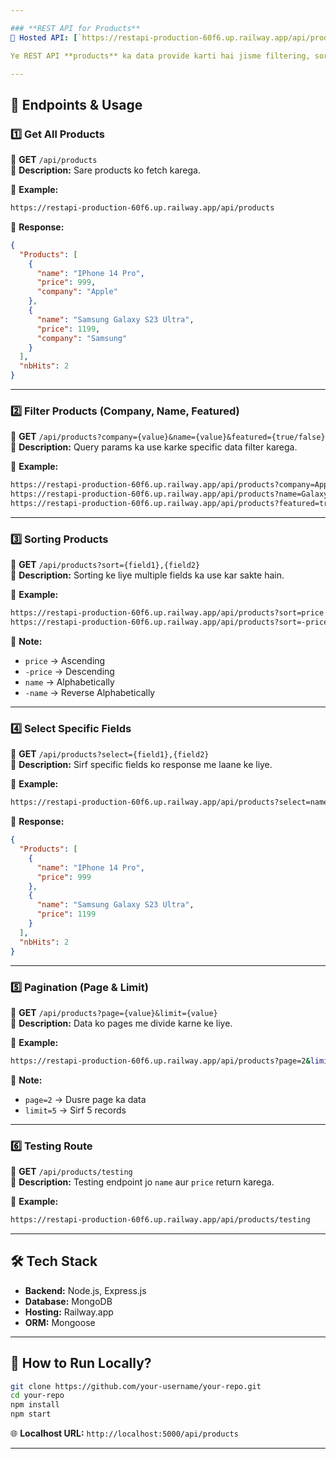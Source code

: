 ```yaml
---

### **REST API for Products**  
🚀 Hosted API: [`https://restapi-production-60f6.up.railway.app/api/products`](https://restapi-production-60f6.up.railway.app/api/products)  

Ye REST API **products** ka data provide karti hai jisme filtering, sorting, pagination aur field selection ka support hai.  

---
```


## **📌 Endpoints & Usage**  

### **1️⃣ Get All Products**  
📌 **GET** `/api/products`  
🔹 **Description:** Sare products ko fetch karega.  

🔗 **Example:**  
```sh
https://restapi-production-60f6.up.railway.app/api/products
```
📝 **Response:**  
```json
{
  "Products": [
    {
      "name": "IPhone 14 Pro",
      "price": 999,
      "company": "Apple"
    },
    {
      "name": "Samsung Galaxy S23 Ultra",
      "price": 1199,
      "company": "Samsung"
    }
  ],
  "nbHits": 2
}
```

---

### **2️⃣ Filter Products (Company, Name, Featured)**  
📌 **GET** `/api/products?company={value}&name={value}&featured={true/false}`  
🔹 **Description:** Query params ka use karke specific data filter karega.  

🔗 **Example:**  
```sh
https://restapi-production-60f6.up.railway.app/api/products?company=Apple
https://restapi-production-60f6.up.railway.app/api/products?name=Galaxy
https://restapi-production-60f6.up.railway.app/api/products?featured=true
```

---

### **3️⃣ Sorting Products**  
📌 **GET** `/api/products?sort={field1},{field2}`  
🔹 **Description:** Sorting ke liye multiple fields ka use kar sakte hain.  

🔗 **Example:**  
```sh
https://restapi-production-60f6.up.railway.app/api/products?sort=price
https://restapi-production-60f6.up.railway.app/api/products?sort=-price,name
```
📝 **Note:**  
- `price` → Ascending  
- `-price` → Descending  
- `name` → Alphabetically  
- `-name` → Reverse Alphabetically  

---

### **4️⃣ Select Specific Fields**  
📌 **GET** `/api/products?select={field1},{field2}`  
🔹 **Description:** Sirf specific fields ko response me laane ke liye.  

🔗 **Example:**  
```sh
https://restapi-production-60f6.up.railway.app/api/products?select=name,price
```
📝 **Response:**  
```json
{
  "Products": [
    {
      "name": "IPhone 14 Pro",
      "price": 999
    },
    {
      "name": "Samsung Galaxy S23 Ultra",
      "price": 1199
    }
  ],
  "nbHits": 2
}
```

---

### **5️⃣ Pagination (Page & Limit)**  
📌 **GET** `/api/products?page={value}&limit={value}`  
🔹 **Description:** Data ko pages me divide karne ke liye.  

🔗 **Example:**  
```sh
https://restapi-production-60f6.up.railway.app/api/products?page=2&limit=5
```
📝 **Note:**  
- `page=2` → Dusre page ka data  
- `limit=5` → Sirf 5 records  

---

### **6️⃣ Testing Route**  
📌 **GET** `/api/products/testing`  
🔹 **Description:** Testing endpoint jo `name` aur `price` return karega.  

🔗 **Example:**  
```sh
https://restapi-production-60f6.up.railway.app/api/products/testing
```

---

## **🛠️ Tech Stack**  
- **Backend:** Node.js, Express.js  
- **Database:** MongoDB  
- **Hosting:** Railway.app  
- **ORM:** Mongoose  

---

## **📌 How to Run Locally?**  
```sh
git clone https://github.com/your-username/your-repo.git
cd your-repo
npm install
npm start
```
🌐 **Localhost URL:** `http://localhost:5000/api/products`  

---
